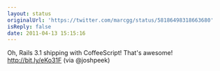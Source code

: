 ```yaml
---
layout: status
originalUrl: 'https://twitter.com/marcgg/status/58186498318663680'
isReply: false
date: 2011-04-13 15:15:16
---
```


Oh, Rails 3.1 shipping with CoffeeScript! That's awesome! http://bit.ly/eKo31F (via @joshpeek)

